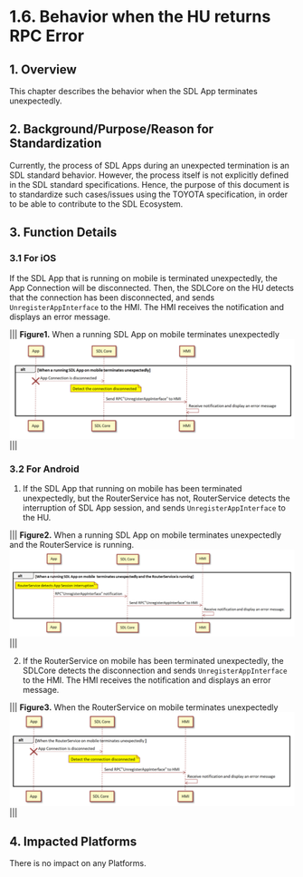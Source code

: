 # 1.6. Behavior when the HU returns RPC Error

## 1. Overview
This chapter describes the behavior when the SDL App terminates unexpectedly.

## 2. Background/Purpose/Reason for Standardization
Currently, the process of SDL Apps during an unexpected termination is an SDL standard behavior. However, the process itself is not explicitly defined in the SDL standard specifications. Hence, the purpose of this document is to standardize such cases/issues using the TOYOTA specification, in order to be able to contribute to the SDL Ecosystem.

## 3. Function Details
### 3.1 For iOS
If the SDL App that is running on mobile is terminated unexpectedly, the App Connection will be disconnected. Then, the SDLCore on the HU detects that the connection has been disconnected, and sends `UnregisterAppInterface` to the HMI. The HMI receives the notification and displays an error message.

|||
**Figure1.** When a running SDL App on mobile terminates unexpectedly
![Figure1_sequence_of_SDLApp_for_iOS_terminates_unexpectedly.png](./assets/Figure1_sequence_of_SDLApp_for_iOS_terminates_unexpectedly.png)
|||

### 3.2 For Android
1. If the SDL App that running on mobile has been terminated unexpectedly, but the RouterService has not, RouterService detects the interruption of SDL App session, and sends `UnregisterAppInterface` to the HU.

|||
**Figure2.** When a running SDL App on mobile terminates unexpectedly and the RouterService is running.
![Figure2_sequence_of_SDLApp_for_Android_terminates_unexpectedly_01.png](./assets/Figure2_sequence_of_SDLApp_for_Android_terminates_unexpectedly_01.png)
|||

2. If the RouterService on mobile has been terminated unexpectedly, the SDLCore detects the disconnection and sends `UnregisterAppInterface` to the HMI. The HMI receives the notification and displays an error message.

|||
**Figure3.** When the RouterService on mobile terminates unexpectedly
![Figure3_sequence_of_SDLApp_for_Android_terminates_unexpectedly_02.png](./assets/Figure3_sequence_of_SDLApp_for_Android_terminates_unexpectedly_02.png)
|||

## 4. Impacted Platforms
There is no impact on any Platforms.
